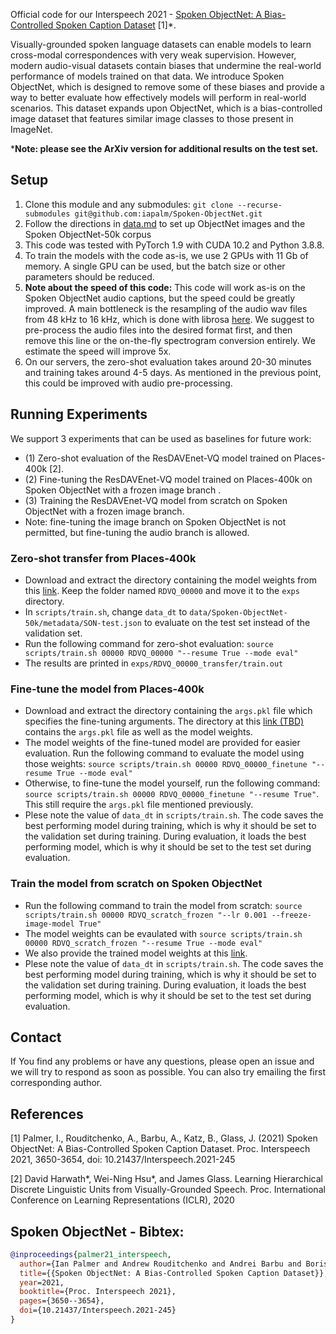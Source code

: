 Official code for our Interspeech 2021 - [Spoken ObjectNet: A Bias-Controlled Spoken Caption Dataset](https://www.isca-speech.org/archive/pdfs/interspeech_2021/palmer21_interspeech.pdf) [1]*.

Visually-grounded spoken language datasets can enable models to learn cross-modal correspondences with very weak supervision. However, modern audio-visual datasets contain biases that undermine the real-world performance of models trained on that data. We introduce Spoken ObjectNet, which is designed to remove some of these biases and provide a way to better evaluate how effectively models will perform in real-world scenarios. This dataset expands upon ObjectNet, which is a bias-controlled image dataset that features similar image classes to those present in ImageNet.

***Note: please see the ArXiv version for additional results on the test set.**


## Setup
1.  Clone this module and any submodules: `git clone --recurse-submodules git@github.com:iapalm/Spoken-ObjectNet.git`
2.  Follow the directions in [data.md](data/data.md) to set up ObjectNet images and the Spoken ObjectNet-50k corpus
3.  This code was tested with PyTorch 1.9 with CUDA 10.2 and Python 3.8.8.
4.  To train the models with the code as-is, we use 2 GPUs with 11 Gb of memory. A single GPU can be used, but the batch size or other parameters should be reduced.
5.  **Note about the speed of this code:** This code will work as-is on the Spoken ObjectNet audio captions, but the speed could be greatly improved. A main bottleneck is the resampling of the audio wav files from 48 kHz to 16 kHz, which is done with librosa [here](https://github.com/roudimit/ResDAVEnet-VQ/blob/master/dataloaders/utils.py#L37). We suggest to pre-process the audio files into the desired format first, and then remove this line or the on-the-fly spectrogram conversion entirely. We estimate the speed will improve 5x.
6. On our servers, the zero-shot evaluation takes around 20-30 minutes and training takes around 4-5 days. As mentioned in the previous point, this could be improved with audio pre-processing.

## Running Experiments
We support 3 experiments that can be used as baselines for future work: 
- (1) Zero-shot evaluation of the ResDAVEnet-VQ model trained on Places-400k [2].
- (2) Fine-tuning the ResDAVEnet-VQ model trained on Places-400k on Spoken ObjectNet with a frozen image branch .
- (3) Training the ResDAVEnet-VQ model from scratch on Spoken ObjectNet with a frozen image branch.
- Note: fine-tuning the image branch on Spoken ObjectNet is not permitted, but fine-tuning the audio branch is allowed.

### Zero-shot transfer from Places-400k
- Download and extract the directory containing the model weights from this [link](https://data.csail.mit.edu/placesaudio/Spoken-ObjectNet/models/RDVQ_00000.tar.gz). Keep the folder named `RDVQ_00000` and move it to the `exps` directory.
- In `scripts/train.sh`, change `data_dt` to `data/Spoken-ObjectNet-50k/metadata/SON-test.json` to evaluate on the test set instead of the validation set.
- Run the following command for zero-shot evaluation: `source scripts/train.sh 00000 RDVQ_00000 "--resume True --mode eval"`
- The results are printed in `exps/RDVQ_00000_transfer/train.out`


### Fine-tune the model from Places-400k
- Download and extract the directory containing the `args.pkl` file which specifies the fine-tuning arguments. The directory at this [link (TBD)](TODO) contains the `args.pkl` file as well as the model weights. 
- The model weights of the fine-tuned model are provided for easier evaluation. Run the following command to evaluate the model using those weights: `source scripts/train.sh 00000 RDVQ_00000_finetune "--resume True --mode eval"`
- Otherwise, to fine-tune the model yourself, run the following command: `source scripts/train.sh 00000 RDVQ_00000_finetune "--resume True"`. This still require the `args.pkl` file mentioned previously.
- Plese note the value of `data_dt` in `scripts/train.sh`. The code saves the best performing model during training, which is why it should be set to the validation set during training. During evaluation, it loads the best performing model, which is why it should be set to the test set during evaluation.

### Train the model from scratch on Spoken ObjectNet
- Run the following command to train the model from scratch: `source scripts/train.sh 00000 RDVQ_scratch_frozen "--lr 0.001 --freeze-image-model True"`
- The model weights can be evaulated with `source scripts/train.sh 00000 RDVQ_scratch_frozen "--resume True --mode eval"`
- We also provide the trained model weights at this [link](https://data.csail.mit.edu/placesaudio/Spoken-ObjectNet/models/RDVQ_scratch_frozen.tar.gz).
- Plese note the value of `data_dt` in `scripts/train.sh`. The code saves the best performing model during training, which is why it should be set to the validation set during training. During evaluation, it loads the best performing model, which is why it should be set to the test set during evaluation.

## Contact
If You find any problems or have any questions, please open an issue and we will try to respond as soon as possible. You can also try emailing the first corresponding author.


## References
[1] Palmer, I., Rouditchenko, A., Barbu, A., Katz, B., Glass, J. (2021) Spoken ObjectNet: A Bias-Controlled Spoken Caption Dataset. Proc. Interspeech 2021, 3650-3654, doi: 10.21437/Interspeech.2021-245

[2] David Harwath*, Wei-Ning Hsu*, and James Glass. Learning Hierarchical Discrete Linguistic Units from Visually-Grounded Speech. Proc. International Conference on Learning Representations (ICLR), 2020

## Spoken ObjectNet - Bibtex:
```bibtex
@inproceedings{palmer21_interspeech,
  author={Ian Palmer and Andrew Rouditchenko and Andrei Barbu and Boris Katz and James Glass},
  title={{Spoken ObjectNet: A Bias-Controlled Spoken Caption Dataset}},
  year=2021,
  booktitle={Proc. Interspeech 2021},
  pages={3650--3654},
  doi={10.21437/Interspeech.2021-245}
}
```